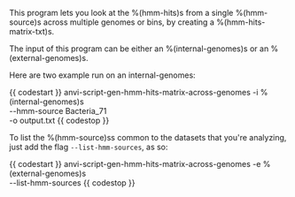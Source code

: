 This program lets you look at the %(hmm-hits)s from a single %(hmm-source)s across multiple genomes or bins, by creating a %(hmm-hits-matrix-txt)s. 

The input of this program can be either an %(internal-genomes)s or an %(external-genomes)s. 

Here are two example run on an internal-genomes: 

{{ codestart }}
anvi-script-gen-hmm-hits-matrix-across-genomes -i %(internal-genomes)s \
                                               --hmm-source Bacteria_71 \
                                               -o output.txt
{{ codestop }}

To list the %(hmm-source)ss common to the datasets that you're analyzing, just add the flag `--list-hmm-sources`, as so: 

{{ codestart }}
anvi-script-gen-hmm-hits-matrix-across-genomes -e %(external-genomes)s \
                                               --list-hmm-sources 
{{ codestop }}
